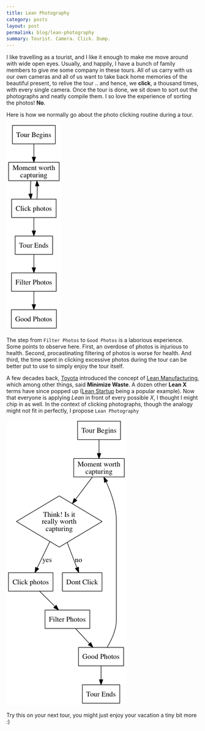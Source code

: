 ```yaml
---
title: Lean Photography
category: posts
layout: post
permalink: blog/lean-photography
summary: Tourist. Camera. Click. Dump.
---
```


I like travelling as a tourist, and I like it enough to make me move around with wide open eyes. Usually, and happily, I have a bunch of family members to give me some company in these tours. All of us carry with us our own cameras and all of us want to take back home memories of the beautiful present, to relive the tour .. and hence, we **click**, a thousand times, with every single camera. Once the tour is done, we sit down to sort out the photographs and neatly compile them. I so love the experience of sorting the photos! **No**. 

Here is how we normally go about the photo clicking routine during a tour.

![Usual Approach](/img/photography-2.png)

The step from `Filter Photos` to `Good Photos` is a laborious experience. Some points to observe here. First, an overdose of photos is injurious to health. Second, procastinating filtering of photos is worse for health. And third, the time spent in clicking excessive photos during the tour can be better put to use to simply enjoy the tour itself.

A few decades back, [Toyota](http://en.wikipedia.org/wiki/Toyota) introduced the concept of [Lean Manufacturing](http://en.wikipedia.org/wiki/Lean_manufacturing), which among other things, said **Minimize Waste**. A dozen other **Lean X** terms have since popped up ([Lean Startup](http://theleanstartup.com/) being a popular example). Now that everyone is applying *Lean* in front of every possible *X*, I thought I might chip in as well. In the context of clicking photographs, though the analogy might not fit in perfectly, I propose `Lean Photography`

![Better Approach](/img/photography-1.png)

Try this on your next tour, you might just enjoy your vacation a tiny bit more :)
